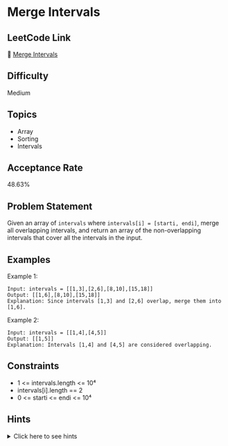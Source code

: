 # Merge Intervals

## LeetCode Link
🔗 [Merge Intervals](https://leetcode.com/problems/merge-intervals)

## Difficulty
Medium

## Topics
- Array
- Sorting
- Intervals

## Acceptance Rate
48.63%

## Problem Statement
Given an array of `intervals` where `intervals[i] = [starti, endi]`, merge all overlapping intervals, and return an array of the non-overlapping intervals that cover all the intervals in the input.

## Examples
Example 1:
```
Input: intervals = [[1,3],[2,6],[8,10],[15,18]]
Output: [[1,6],[8,10],[15,18]]
Explanation: Since intervals [1,3] and [2,6] overlap, merge them into [1,6].
```

Example 2:
```
Input: intervals = [[1,4],[4,5]]
Output: [[1,5]]
Explanation: Intervals [1,4] and [4,5] are considered overlapping.
```

## Constraints
- 1 <= intervals.length <= 10⁴
- intervals[i].length == 2
- 0 <= starti <= endi <= 10⁴

## Hints
<details>
<summary>Click here to see hints</summary>

1. Sort the intervals based on the start time
2. Iterate through the sorted intervals
3. Keep track of the last interval in the result
4. If current interval overlaps with last interval, merge them
5. Otherwise, add current interval to result

</details>
